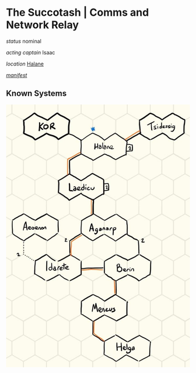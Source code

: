 # The Succotash | Comms and Network Relay

*status* nominal

*acting captain* Isaac

*location* [Halane](./system-halane.md)

*[manifest](./succotash-hold.md)*

## Known Systems

![](./swnwf_system.JPG)
